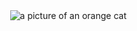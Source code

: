 <div align="right">
<img src="https://i.imgur.com/Y4dZRPB.png" alt="a picture of an orange cat" />
</div>
